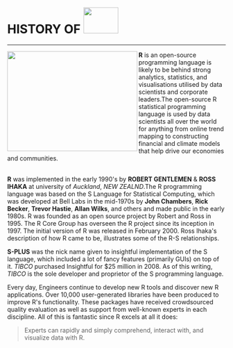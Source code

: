 # HISTORY OF  <img src="https://www.r-project.org/Rlogo.png" width="80" height="60"/></div>

---
<img src="https://www.traininginbangalore.com/images/infographics/r-programming-training-in-bangalore-tib.jpg" width="300" height="230" align="left"/>
<b>R</b> is an open-source programming language  is likely to be behind strong analytics, statistics, and visualisations utilised by data scientists and corporate leaders.The open-source R statistical programming language is used by data scientists all over the world for anything from online trend mapping to constructing financial and climate models that help drive our economies and communities.<br /><br />

**R** was implemented in the early 1990's by **ROBERT GENTLEMEN** & **ROSS IHAKA** at university of *Auckland*, *NEW ZEALND*.The R programming language was based on the S Language for Statistical Computing, which was developed at Bell Labs in the mid-1970s by **John Chambers**, **Rick Becker**, **Trevor Hastie**, **Allan Wilks**, and others and made public in the early 1980s. R was founded as an open source project by Robert and Ross in 1995. The R Core Group has overseen the R project since its inception in 1997. The initial version of R was released in February 2000. Ross Ihaka's description of how R came to be, illustrates some of the R-S relationships.

**S-PLUS** was the nick name given to insightful implementation of the S language, which included a lot of fancy features (primarily GUIs) on top of it. *TIBCO* purchased Insightful for $25 million in 2008. As of this writing, *TIBCO* is the sole developer and proprietor of the S programming language.



Every day, Engineers continue to develop new R tools and discover new R applications. Over 10,000 user-generated libraries have been produced to improve R's functionality. These packages have received crowdsourced quality evaluation as well as support from well-known experts in each discipline. All of this is fantastic since R excels at all it does:
> Experts can rapidly and simply comprehend, interact with, and visualize data with R.
